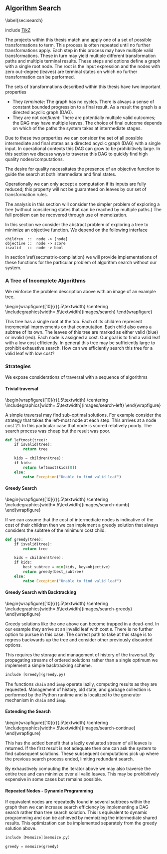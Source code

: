 Algorithm Search
----------------

\label{sec:search}

include [TikZ](tikz_search.md)

The projects within this thesis match and apply one of a set of possible transformations to term.  This process is often repeated until no further transformations apply.  Each step in this process may have multiple valid transformations.  These in turn may yield multiple different transformation paths and multiple terminal results.  These steps and options define a graph with a single root node.  The root is the input expression and the nodes with zero out-degree (leaves) are terminal states on which no further transformation can be performed.

The sets of transformations described within this thesis have two important properties

*   They *terminate*:  The graph has no cycles.  There is always a sense of constant bounded progression to a final result.  As a result the graph is a directed acyclic graph (DAG).
*   They are not *confluent*:  There are potentially multiple valid outcomes; the DAG may have multiple leaves.  The choice of final outcome depends on which of the paths the system takes at intermediate stages.

Due to these two properties we can consider the set of all possible intermediate and final states as a directed acyclic graph (DAG) with a single input.  In operational contexts this DAG can grow to be prohibitively large.  In this section we discuss ways to traverse this DAG to quickly find high quality nodes/computations.

The desire for quality necessitates the presence of an objective function to guide the search at both intermediate and final states.

Operationally we can only accept a computation if its inputs are fully reduced; this property will not be guaranteed on leaves by our set of transformation rules.

The analysis in this section will consider the simpler problem of exploring a tree (without considering states that can be reached by multiple paths.)  The full problem can be recovered through use of memoization.

In this section we consider the abstract problem of exploring a tree to minimize an objective function.  We depend on the following interface

    children  ::  node -> [node]
    objective ::  node -> score
    isvalid   ::  node -> bool

In section \ref{sec:matrix-compilation} we will provide implementations of these functions for the particular problem of algorithm search without our system.


### A Tree of Incomplete Algorithms

We reinforce the problem description above with an image of an example tree.

\begin{wrapfigure}[10]{r}{.5\textwidth}
\centering
\includegraphics[width=.5\textwidth]{images/search}
\end{wrapfigure}

This tree has a single root at the top.  Each of its children represent incremental improvements on that computation.  Each child also owns a subtree of its own.  The leaves of this tree are marked as either valid (blue) or invalid (red).  Each node is assigned a cost.  Our goal is to find a valid leaf with a low cost efficiently.  In general this tree may be sufficiently large to prohibit exhaustive search.  How can we efficiently search this tree for a valid leaf with low cost?


### Strategies

We expose considerations of traversal with a sequence of algorithms

#### Trivial traversal

\begin{wrapfigure}[10]{r}{.5\textwidth}
\centering
\includegraphics[width=.5\textwidth]{images/search-left}
\end{wrapfigure}

A simple traversal may find sub-optimal solutions.  For example consider the strategy that takes the left-most node at each step.  This arrives at a node cost 21.  In this particular case that node is scored relatively poorly.  The search process was cheap but the result was poor. 

~~~~~~~~~Python
def leftmost(tree):
    if isvalid(tree):
        return tree

    kids = children(tree):
    if kids:
        return leftmost(kids[0])
    else:
        raise Exception("Unable to find valid leaf")
~~~~~~~~~


#### Greedy Search

\begin{wrapfigure}[10]{r}{.5\textwidth}
\centering
\includegraphics[width=.5\textwidth]{images/search-dumb}
\end{wrapfigure}

If we can assume that the cost of intermediate nodes is indicative of the cost of their children then we can implement a greedy solution that always considers the subtree of the minimum cost child.

~~~~~~~~~Python
def greedy(tree):
    if isvalid(tree):
        return tree

    kids = children(tree):
    if kids:
        best_subtree = min(kids, key=objective)
        return greedy(best_subtree)
    else:
        raise Exception("Unable to find valid leaf")
~~~~~~~~~

        
#### Greedy Search with Backtracking

\begin{wrapfigure}[10]{r}{.5\textwidth}
\centering
\includegraphics[width=.5\textwidth]{images/search-greedy}
\end{wrapfigure}

Greedy solutions like the one above can become trapped in a dead-end.  In our example they arrive at an invalid leaf with cost `8`.  There is no further option to pursue in this case.  The correct path to take at this stage is to regress backwards up the tree and consider other previously discarded options.

This requires the storage and management of history of the traversal.  By propagating streams of ordered solutions rather than a single optimum we implement a simple backtracking scheme.

~~~~~~~~~Python
include [Greedy](greedy.py)
~~~~~~~~~

The functions `chain` and `imap` operate lazily, computing results as they are requested.  Management of history, old state, and garbage collection is performed by the Python runtime and is localized to the generator mechanism in `chain` and `imap`.
 

#### Extending the Search
 
\begin{wrapfigure}[10]{r}{.5\textwidth}
\centering
\includegraphics[width=.5\textwidth]{images/search-continue}
\end{wrapfigure}

This has the added benefit that a lazily evaluated stream of all leaves is returned.  If the first result is not adequate then one can ask the system to find subsequent solutions.  These subsequent computations pick up where the previous search process ended, limiting redundant search.

By exhaustively computing the iterator above we may also traverse the entire tree and can minimize over all valid leaves.  This may be prohibitively expensive in some cases but remains possible.


#### Repeated Nodes - Dynamic Programming

If equivalent nodes are repeatedly found in several subtrees within the graph then we can increase search efficiency by implementing a DAG search rather than tree search solution.  This is equivalent to dynamic programming and can be achieved by memoizing the intermediate shared results.  This optimization can be implemented separately from the greedy solution above.

~~~~~~~~~Python
include [Memoize](memoize.py)

greedy = memoize(greedy)
~~~~~~~~~

